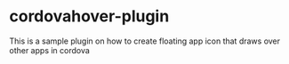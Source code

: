 # cordovahover-plugin
This is a sample plugin on how to create floating app icon that draws over other apps in cordova
